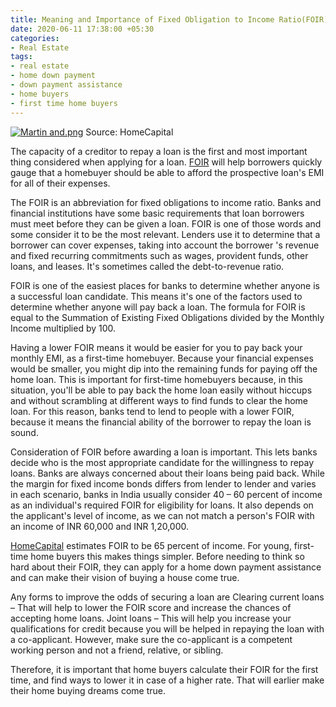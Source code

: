 ```yaml
---
title: Meaning and Importance of Fixed Obligation to Income Ratio(FOIR)
date: 2020-06-11 17:38:00 +05:30
categories:
- Real Estate
tags:
- real estate
- home down payment
- down payment assistance
- home buyers
- first time home buyers
---
```


[![Martin and.png](/uploads/Martin%20and.png)](https://blog.homecapital.in/importance-of-fixed-obligation-to-income-ratio-foir/)
Source: HomeCapital

The capacity of a creditor to repay a loan is the first and most important thing considered when applying for a loan. [FOIR](https://blog.homecapital.in/importance-of-fixed-obligation-to-income-ratio-foir/) will help borrowers quickly gauge that a homebuyer should be able to afford the prospective loan's EMI for all of their expenses.

The FOIR is an abbreviation for fixed obligations to income ratio. Banks and financial institutions have some basic requirements that loan borrowers must meet before they can be given a loan. FOIR is one of those words and some consider it to be the most relevant. Lenders use it to determine that a borrower can cover expenses, taking into account the borrower 's revenue and fixed recurring commitments such as wages, provident funds, other loans, and leases. It's sometimes called the debt-to-revenue ratio.

FOIR is one of the easiest places for banks to determine whether anyone is a successful loan candidate. This means it's one of the factors used to determine whether anyone will pay back a loan. The formula for FOIR is equal to the Summation of Existing Fixed Obligations divided by the Monthly Income multiplied by 100.

Having a lower FOIR means it would be easier for you to pay back your monthly EMI, as a first-time homebuyer. Because your financial expenses would be smaller, you might dip into the remaining funds for paying off the home loan. This is important for first-time homebuyers because, in this situation, you'll be able to pay back the home loan easily without hiccups and without scrambling at different ways to find funds to clear the home loan. For this reason, banks tend to lend to people with a lower FOIR, because it means the financial ability of the borrower to repay the loan is sound.

Consideration of FOIR before awarding a loan is important. This lets banks decide who is the most appropriate candidate for the willingness to repay loans. Banks are always concerned about their loans being paid back. While the margin for fixed income bonds differs from lender to lender and varies in each scenario, banks in India usually consider 40 – 60 percent of income as an individual's required FOIR for eligibility for loans. It also depends on the applicant's level of income, as we can not match a person's FOIR with an income of  INR 60,000 and  INR 1,20,000.

[HomeCapital](https://homecapital.in/) estimates FOIR to be 65 percent of income. For young, first-time home buyers this makes things simpler. Before needing to think so hard about their FOIR, they can apply for a home down payment assistance and can make their vision of buying a house come true.

Any forms to improve the odds of securing a loan are Clearing current loans – That will help to lower the FOIR score and increase the chances of accepting home loans.  Joint loans – This will help you increase your qualifications for credit because you will be helped in repaying the loan with a co-applicant. However, make sure the co-applicant is a competent working person and not a friend, relative, or sibling. 

Therefore, it is important that home buyers calculate their FOIR for the first time, and find ways to lower it in case of a higher rate. That will earlier make their home buying dreams come true.
